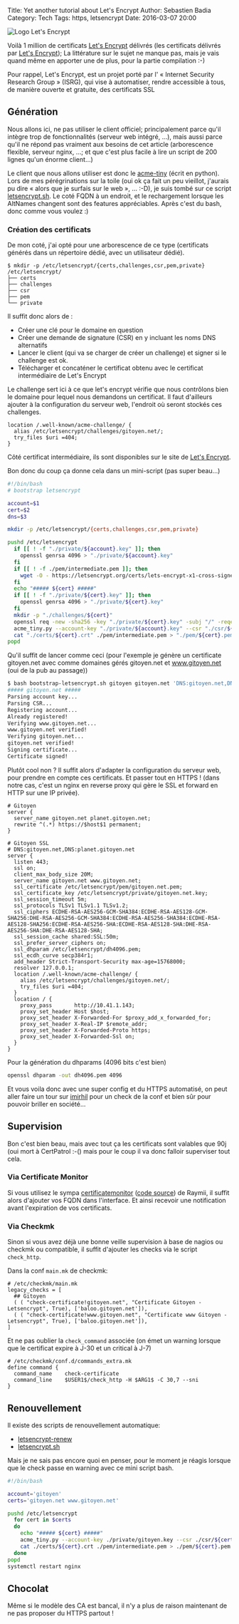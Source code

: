 Title: Yet another tutorial about Let's Encrypt
Author: Sebastien Badia
Category: Tech
Tags: https, letsencrypt
Date: 2016-03-07 20:00

![Logo Let's Encrypt](//letsencrypt.org/images/letsencrypt-logo-horizontal.svg)

Voilà 1 million de certificats [Let's Encrypt](//letsencrypt.org/) délivrés (les certificats délivrés par [Let's Encrypt](https://crt.sh/?Identity=%25&iCAID=7395)); La littérature sur le sujet ne manque pas, mais je vais quand même en apporter une de plus, pour la partie compilation :-)

Pour rappel, Let's Encrypt, est un projet porté par l' « Internet Security Research Group » (ISRG), qui vise à automatiser, rendre accessible à tous, de manière ouverte et gratuite, des certificats SSL

## Génération

Nous allons ici, ne pas utiliser le client officiel; principalement parce qu'il intègre trop de fonctionnalités (serveur web intégré, …), mais aussi parce qu'il ne répond pas vraiment aux besoins de cet article (arborescence flexible, serveur nginx, …; et que c'est plus facile à lire un script de 200 lignes qu'un énorme client…)

Le client que nous allons utiliser est donc le [acme-tiny](https://github.com/diafygi/acme-tiny) (écrit en python). Lors de mes pérégrinations sur la toile (oui ok ça fait un peu vieillot, j'aurais pu dire « alors que je surfais sur le web », … :-D), je suis tombé sur ce script [letsencrypt.sh](https://github.com/lukas2511/letsencrypt.sh). Le coté FQDN à un endroit, et le rechargement lorsque les AltNames changent sont des features appréciables. Après c'est du bash, donc comme vous voulez :)

### Création des certificats

De mon coté, j'ai opté pour une arborescence de ce type (certificats générés dans un répertoire dédié, avec un utilisateur dédié).

```
$ mkdir -p /etc/letsencrypt/{certs,challenges,csr,pem,private}
/etc/letsencrypt/
├── certs
├── challenges
├── csr
├── pem
└── private
```

Il suffit donc alors de :

* Créer une clé pour le domaine en question
* Créer une demande de signature (CSR) en y incluant les noms DNS alternatifs
* Lancer le client (qui va se charger de créer un challenge) et signer si le challenge est ok.
* Télécharger et concaténer le certificat obtenu avec le certificat intermédiaire de Let's Encrypt

Le challenge sert ici à ce que let's encrypt vérifie que nous contrôlons bien le
domaine pour lequel nous demandons un certificat. Il faut d'ailleurs ajouter à
la configuration du serveur web, l'endroit où seront stockés ces challenges.

```nginx
location /.well-known/acme-challenge/ {
  alias /etc/letsencrypt/challenges/gitoyen.net/;
  try_files $uri =404;
}
```

Côté certificat intermédiaire, ils sont disponibles sur le site de [Let's Encrypt](https://letsencrypt.org/certificates/).

Bon donc du coup ça donne cela dans un mini-script (pas super beau…)

```bash
#!/bin/bash
# bootstrap letsencrypt

account=$1
cert=$2
dns=$3

mkdir -p /etc/letsencrypt/{certs,challenges,csr,pem,private}

pushd /etc/letsencrypt
  if [[ ! -f "./private/${account}.key" ]]; then
    openssl genrsa 4096 > "./private/${account}.key"
  fi
  if [[ ! -f ./pem/intermediate.pem ]]; then
    wget -O - https://letsencrypt.org/certs/lets-encrypt-x1-cross-signed.pem > ./pem/intermediate.pem
  fi
  echo "##### ${cert} #####"
  if [[ ! -f "./private/${cert}.key" ]]; then
    openssl genrsa 4096 > "./private/${cert}.key"
  fi
  mkdir -p "./challenges/${cert}"
  openssl req -new -sha256 -key "./private/${cert}.key" -subj "/" -reqexts SAN -config <(cat /etc/ssl/openssl.cnf <(printf "[SAN]\nsubjectAltName=%s" "${dns}")) > "./csr/${cert}.csr"
  acme_tiny.py --account-key "./private/${account}.key" --csr "./csr/${cert}.csr" --acme-dir "/etc/letsencrypt/challenges/${cert}/" > "./certs/${cert}.crt"
  cat "./certs/${cert}.crt" ./pem/intermediate.pem > "./pem/${cert}.pem"
popd
```

Qu'il suffit de lancer comme ceci (pour l'exemple je génère un certificate
gitoyen.net avec comme domaines gérés gitoyen.net et www.gitoyen.net (oui de la pub au passage))

```bash
$ bash bootstrap-letsencrypt.sh gitoyen gitoyen.net 'DNS:gitoyen.net,DNS:www.gitoyen.net'
##### gitoyen.net #####
Parsing account key...
Parsing CSR...
Registering account...
Already registered!
Verifying www.gitoyen.net...
www.gitoyen.net verified!
Verifying gitoyen.net...
gitoyen.net verified!
Signing certificate...
Certificate signed!
```

Plutôt cool non ? Il suffit alors d'adapter la configuration du serveur web, pour
prendre en compte ces certificats. Et passer tout en HTTPS ! (dans notre cas,
c'est un nginx en reverse proxy qui gère le SSL et forward en HTTP sur une IP
privée).

```nginx
# Gitoyen
server {
  server_name gitoyen.net planet.gitoyen.net;
  rewrite ^(.*) https://$host$1 permanent;
}

# Gitoyen SSL
# DNS:gitoyen.net,DNS:planet.gitoyen.net
server {
  listen 443;
  ssl on;
  client_max_body_size 20M;
  server_name gitoyen.net www.gitoyen.net;
  ssl_certificate /etc/letsencrypt/pem/gitoyen.net.pem;
  ssl_certificate_key /etc/letsencrypt/private/gitoyen.net.key;
  ssl_session_timeout 5m;
  ssl_protocols TLSv1 TLSv1.1 TLSv1.2;
  ssl_ciphers ECDHE-RSA-AES256-GCM-SHA384:ECDHE-RSA-AES128-GCM-SHA256:DHE-RSA-AES256-GCM-SHA384:ECDHE-RSA-AES256-SHA384:ECDHE-RSA-AES128-SHA256:ECDHE-RSA-AES256-SHA:ECDHE-RSA-AES128-SHA:DHE-RSA-AES256-SHA:DHE-RSA-AES128-SHA;
  ssl_session_cache shared:SSL:50m;
  ssl_prefer_server_ciphers on;
  ssl_dhparam /etc/letsencrypt/dh4096.pem;
  ssl_ecdh_curve secp384r1;
  add_header Strict-Transport-Security max-age=15768000;
  resolver 127.0.0.1;
  location /.well-known/acme-challenge/ {
    alias /etc/letsencrypt/challenges/gitoyen.net/;
    try_files $uri =404;
  }
  location / {
    proxy_pass       http://10.41.1.143;
    proxy_set_header Host $host;
    proxy_set_header X-Forwarded-For $proxy_add_x_forwarded_for;
    proxy_set_header X-Real-IP $remote_addr;
    proxy_set_header X-Forwarded-Proto https;
    proxy_set_header X-Forwarded-Ssl on;
  }
}
```

Pour la génération du dhparams (4096 bits c'est bien)

```bash
openssl dhparam -out dh4096.pem 4096
```

Et vous voila donc avec une super config et du HTTPS automatisé, on peut aller
faire un tour sur [imirhil](https://tls.imirhil.fr/https/gitoyen.net) pour un
check de la conf et bien sûr pour pouvoir briller en société…

## Supervision

Bon c'est bien beau, mais avec tout ça les certificats sont valables que 90j
(oui mort à CertPatrol :-() mais pour le coup il va donc falloir superviser
tout cela.

### Via Certificate Monitor

Si vous utilisez le sympa [certificatemonitor](https://certificatemonitor.org/) ([code source](https://github.com/RaymiiOrg/certificate-expiry-monitor)) de Raymii, il suffit alors d'ajouter vos FQDN dans l'interface. Et ainsi recevoir une notification avant l'expiration de vos certificats.

### Via Checkmk

Sinon si vous avez déjà une bonne veille supervision à base de nagios ou checkmk ou compatible, il suffit d'ajouter les checks via le script `check_http`.

Dans la conf `main.mk` de checkmk:

```checkmk
# /etc/checkmk/main.mk
legacy_checks = [
  ## Gitoyen
  ( ( "check-certificate!gitoyen.net", "Certificate Gitoyen - Letsencrypt", True), ['baloo.gitoyen.net']),
  ( ( "check-certificate!www.gitoyen.net", "Certificate www Gitoyen - Letsencrypt", True), ['baloo.gitoyen.net']),
]
```

Et ne pas oublier la `check_command` associée (on émet un warning lorsque que le certificat expire à J-30 et un critical à J-7)

```nagios
# /etc/checkmk/conf.d/commands_extra.mk
define command {
  command_name    check-certificate
  command_line    $USER1$/check_http -H $ARG1$ -C 30,7 --sni
}
```

## Renouvellement

Il existe des scripts de renouvellement automatique:

* [letsencrypt-renew](https://github.com/octopuce/octopuce-goodies/tree/master/letsencrypt-renew)
* [letsencrypt.sh](https://github.com/lukas2511/letsencrypt.sh)

Mais je ne sais pas encore quoi en penser, pour le moment je réagis lorsque que
le check passe en warning avec ce mini script bash.

```bash
#!/bin/bash

account='gitoyen'
certs='gitoyen.net www.gitoyen.net'

pushd /etc/letsencrypt
  for cert in $certs
  do
    echo "##### ${cert} #####"
    acme_tiny.py --account-key ./private/gitoyen.key --csr ./csr/${cert}.csr --acme-dir /etc/letsencrypt/challenges/${cert}/ > ./certs/${cert}.crt
    cat ./certs/${cert}.crt ./pem/intermediate.pem > ./pem/${cert}.pem
  done
popd
systemctl restart nginx
```

## Chocolat

Même si le modèle des CA est bancal, il n'y a plus de raison maintenant de ne pas proposer du HTTPS partout !
